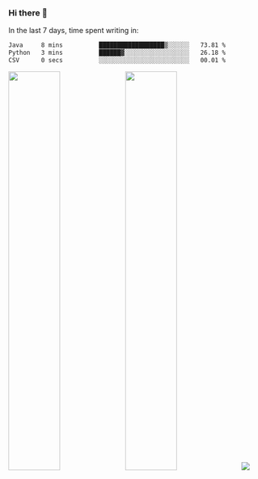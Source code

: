 ### Hi there 👋

In the last 7 days, time spent writing in:

<!--START_SECTION:waka-->

```txt
Java     8 mins          ██████████████████▒░░░░░░   73.81 %
Python   3 mins          ██████▓░░░░░░░░░░░░░░░░░░   26.18 %
CSV      0 secs          ░░░░░░░░░░░░░░░░░░░░░░░░░   00.01 %
```

<!--END_SECTION:waka-->

<img src="https://wakatime.com/share/@jimtje/5d0c92de-08f8-4a72-8f2f-6a9693d1e318.svg" width=45% height=45%> <img src="https://wakatime.com/share/@jimtje/501498ae-bda5-4da7-a89d-b40bcdd5556d.svg" width=45% height=45%>
![](https://hit.yhype.me/github/profile?user_id=43537315)
